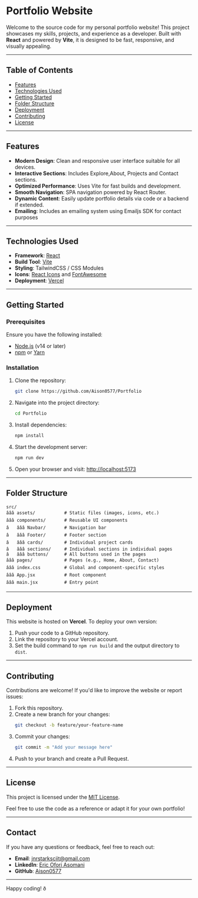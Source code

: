 # **Portfolio Website**  

Welcome to the source code for my personal portfolio website! This project showcases my skills, projects, and experience as a developer. Built with **React** and powered by **Vite**, it is designed to be fast, responsive, and visually appealing.  

---

## **Table of Contents**  
- [Features](#features)  
- [Technologies Used](#technologies-used)  
- [Getting Started](#getting-started)  
- [Folder Structure](#folder-structure)  
- [Deployment](#deployment)  
- [Contributing](#contributing)  
- [License](#license)  

---

## **Features**  
- **Modern Design**: Clean and responsive user interface suitable for all devices.  
- **Interactive Sections**: Includes Explore,About, Projects and Contact sections.  
- **Optimized Performance**: Uses Vite for fast builds and development.  
- **Smooth Navigation**: SPA navigation powered by React Router.  
- **Dynamic Content**: Easily update portfolio details via code or a backend if extended.  
- **Emailing**: Includes an emailing system using Emailjs SDK for contact purposes 
---

## **Technologies Used**  
- **Framework**: [React](https://reactjs.org/) 
- **Build Tool**: [Vite](https://vitejs.dev/)  
- **Styling**: TailwindCSS / CSS Modules
- **Icons**: [React Icons](https://react-icons.github.io/react-icons/) and [FontAwesome](https://fontawesome.com)
- **Deployment**: [Vercel](https://vercel.com/)  

---

## **Getting Started**  

### **Prerequisites**  
Ensure you have the following installed:  
- [Node.js](https://nodejs.org/) (v14 or later)  
- [npm](https://www.npmjs.com/) or [Yarn](https://yarnpkg.com/)  

### **Installation**  
1. Clone the repository:  
   ```bash
   git clone https://github.com/Aison0577/Portfolio
   ```  
2. Navigate into the project directory:  
   ```bash
   cd Portfolio
   ```  
3. Install dependencies:  
   ```bash
   npm install
   ```  
4. Start the development server:  
   ```bash
   npm run dev
   ```  
5. Open your browser and visit: [http://localhost:5173](http://localhost:5173)  

---

## **Folder Structure**  
```plaintext
src/
âââ assets/           # Static files (images, icons, etc.)
âââ components/       # Reusable UI components
â   âââ Navbar/       # Navigation bar
â   âââ Footer/       # Footer section
â   âââ cards/        # Individual project cards
â   âââ sections/     # Individual sections in individual pages
â   âââ buttons/      # All buttons used in the pages
âââ pages/            # Pages (e.g., Home, About, Contact)
âââ index.css         # Global and component-specific styles
âââ App.jsx           # Root component
âââ main.jsx          # Entry point
```  

---

## **Deployment**  
This website is hosted on **Vercel**. To deploy your own version:  
1. Push your code to a GitHub repository.  
2. Link the repository to your Vercel account.  
3. Set the build command to `npm run build` and the output directory to `dist`.  

---

## **Contributing**  
Contributions are welcome! If you'd like to improve the website or report issues:  
1. Fork this repository.  
2. Create a new branch for your changes:  
   ```bash
   git checkout -b feature/your-feature-name
   ```  
3. Commit your changes:  
   ```bash
   git commit -m "Add your message here"
   ```  
4. Push to your branch and create a Pull Request.  

---

## **License**  
This project is licensed under the [MIT License](LICENSE).  

Feel free to use the code as a reference or adapt it for your own portfolio!  

---

## **Contact**  
If you have any questions or feedback, feel free to reach out:  
- **Email**: [jnrstarksciit@gmail.com](mailto:jnrstarksciit@gmail.com)  
- **LinkedIn**: [Eric Ofori Asomani](https://linkedin.com/in/eric-ofori-4a019132b)
- **GitHub**: [Aison0577](https://github.com/Aison0577)  

---  

Happy coding! ð
